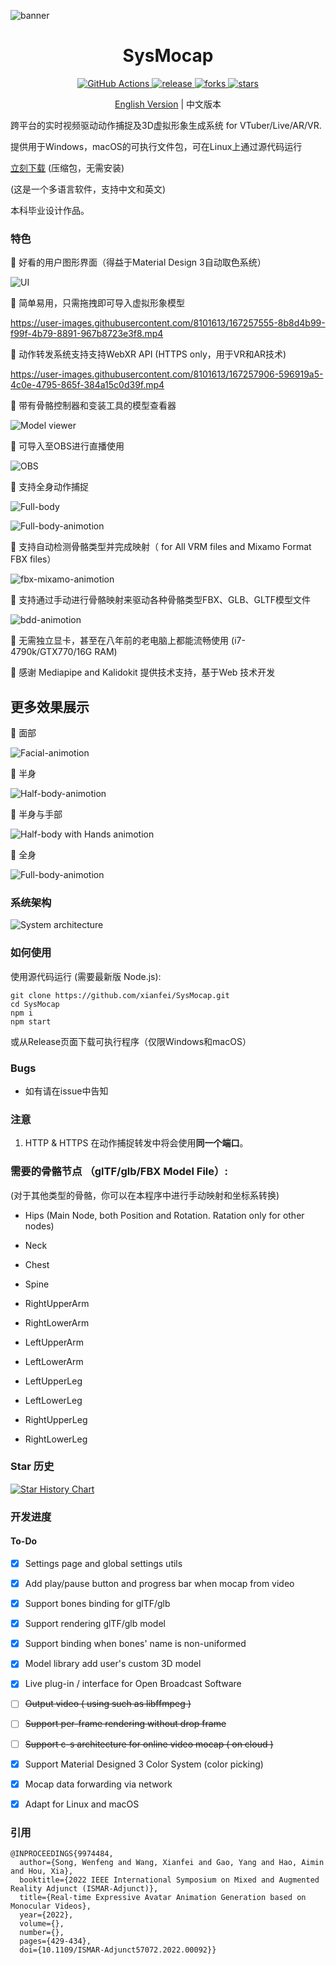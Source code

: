 ![banner](https://user-images.githubusercontent.com/8101613/172903631-e9610e0b-ed46-4c8c-a3f9-3a098265f820.png)

<h1 align="center">
SysMocap
</h1>

<p align="center">
<a href="https://github.com/xianfei/SysMocap/actions" target="_blank">
<img src="https://github.com/xianfei/SysMocap/actions/workflows/main.yml/badge.svg" alt="GitHub Actions" />
</a>
<a href="https://github.com/xianfei/SysMocap/releases" target="_blank">
<img src="https://badgen.net/github/release/xianfei/SysMocap?color=cyan" alt="release" />
</a>
<a href="#" target="_blank">
<img src="https://badgen.net/github/forks/xianfei/SysMocap" alt="forks" />
</a>
<a href="#" target="_blank">
<img src="https://badgen.net/github/stars/xianfei/SysMocap?color=yellow" alt="stars" />
</a>

</p>

<p align="center">
<a href="./README.md">English Version</a>  | 中文版本
</p>

跨平台的实时视频驱动动作捕捉及3D虚拟形象生成系统 for VTuber/Live/AR/VR.

提供用于Windows，macOS的可执行文件包，可在Linux上通过源代码运行

[立刻下载](https://github.com/xianfei/SysMocap/releases) (压缩包，无需安装)

(这是一个多语言软件，支持中文和英文)

本科毕业设计作品。

### 特色

🌟 好看的用户图形界面（得益于Material Design 3自动取色系统）

![UI](https://user-images.githubusercontent.com/8101613/213859221-0297a443-7df3-493e-b8e0-c1b439791fcf.jpg)

🌟 简单易用，只需拖拽即可导入虚拟形象模型

https://user-images.githubusercontent.com/8101613/167257555-8b8d4b99-f99f-4b79-8891-967b8723e3f8.mp4

🌟 动作转发系统支持支持WebXR API (HTTPS only，用于VR和AR技术)

https://user-images.githubusercontent.com/8101613/167257906-596919a5-4c0e-4795-865f-384a15c0d39f.mp4

🌟 带有骨骼控制器和变装工具的模型查看器

![Model viewer](https://user-images.githubusercontent.com/8101613/172905954-d77fad63-8847-4c95-831c-5d8917f6ee18.png)

🌟 可导入至OBS进行直播使用

![OBS](https://user-images.githubusercontent.com/8101613/172906807-8ef482c2-95cc-4290-8b9b-38f2d5f7a188.jpg)

🌟 支持全身动作捕捉

![Full-body](https://user-images.githubusercontent.com/8101613/171019881-8b95a1fd-c513-430e-b55e-a449a3524e7b.png)

![Full-body-animotion](https://user-images.githubusercontent.com/8101613/173759813-4f0d4540-abab-41dd-b343-5fc5b9be4840.png)

🌟 支持自动检测骨骼类型并完成映射（ for All VRM files and Mixamo Format FBX files）

![fbx-mixamo-animotion](https://user-images.githubusercontent.com/8101613/173759682-f38c80f8-8c9a-407d-9cec-19a925cae1c0.png)

🌟 支持通过手动进行骨骼映射来驱动各种骨骼类型FBX、GLB、GLTF模型文件

![bdd-animotion](https://user-images.githubusercontent.com/8101613/173759924-cbc5cc6c-2b96-444d-a070-3d761d6e04bb.png)

🌟 无需独立显卡，甚至在八年前的老电脑上都能流畅使用 (i7-4790k/GTX770/16G RAM)

🌟 感谢 Mediapipe and Kalidokit 提供技术支持，基于Web 技术开发

## 更多效果展示

🌟 面部

![Facial-animotion](https://user-images.githubusercontent.com/8101613/173760130-1cac01ad-b597-438b-a7f5-eaae43ff2538.png)

🌟 半身

![Half-body-animotion](https://user-images.githubusercontent.com/8101613/173760381-19117cc7-5ed7-4483-a898-ca540bb67855.png)

🌟 半身与手部

![Half-body with Hands animotion](https://user-images.githubusercontent.com/8101613/173760449-ad3c9c78-c309-43b7-a0bb-873f23b069ec.png)

🌟 全身

![Full-body-animotion](https://user-images.githubusercontent.com/8101613/173760510-0f7b2958-11c7-4c98-8950-778af2272d3f.png)

### 系统架构

![System architecture](https://user-images.githubusercontent.com/8101613/173760568-a409beac-c966-43d6-a11f-11baf091e078.png)

### 如何使用

使用源代码运行 (需要最新版 Node.js):

```shell
git clone https://github.com/xianfei/SysMocap.git
cd SysMocap
npm i
npm start
```

或从Release页面下载可执行程序（仅限Windows和macOS）

### Bugs

- 如有请在issue中告知

### 注意

1. HTTP & HTTPS 在动作捕捉转发中将会使用**同一个端口**。

### 需要的骨骼节点 （glTF/glb/FBX Model File）:

(对于其他类型的骨骼，你可以在本程序中进行手动映射和坐标系转换)

- Hips (Main Node, both Position and Rotation. Ratation only for other nodes)

- Neck

- Chest

- Spine

- RightUpperArm

- RightLowerArm

- LeftUpperArm

- LeftLowerArm

- LeftUpperLeg

- LeftLowerLeg

- RightUpperLeg

- RightLowerLeg

### Star 历史

[![Star History Chart](https://api.star-history.com/svg?repos=xianfei/SysMocap&type=Date)](https://star-history.com/#xianfei/SysMocap&Date)

### 开发进度

#### To-Do

- [x] Settings page and global settings utils

- [x] Add play/pause button and progress bar when mocap from video 

- [x] Support bones binding for glTF/glb

- [x] Support rendering glTF/glb model

- [x] Support binding when bones' name is non-uniformed

- [x] Model library add user's custom 3D model

- [x] Live plug-in / interface for Open Broadcast Software

- [ ] ~~Output video ( using such as libffmpeg )~~

- [ ] ~~Support per-frame rendering without drop frame~~

- [ ] ~~Support c-s architecture for online video mocap ( on cloud )~~

- [x] Support Material Designed 3 Color System (color picking)

- [x] Mocap data forwarding via network

- [x] Adapt for Linux and macOS 

### 引用

```
@INPROCEEDINGS{9974484,
  author={Song, Wenfeng and Wang, Xianfei and Gao, Yang and Hao, Aimin and Hou, Xia},
  booktitle={2022 IEEE International Symposium on Mixed and Augmented Reality Adjunct (ISMAR-Adjunct)}, 
  title={Real-time Expressive Avatar Animation Generation based on Monocular Videos}, 
  year={2022},
  volume={},
  number={},
  pages={429-434},
  doi={10.1109/ISMAR-Adjunct57072.2022.00092}}
```
